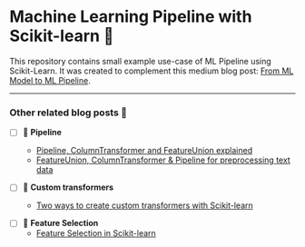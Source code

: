 # Machine Learning Pipeline with Scikit-learn 💼
This repository contains small example use-case of ML Pipeline using Scikit-Learn. It was created to complement this medium blog post: [From ML Model to ML Pipeline](ADDHYPERLINK). 

***
### Other related blog posts 👀
- [ ] 📍 **Pipeline**
    * [Pipeline, ColumnTransformer and FeatureUnion explained](https://towardsdatascience.com/pipeline-columntransformer-and-featureunion-explained-f5491f815f)
    * [FeatureUnion, ColumnTransformer & Pipeline for preprocessing text data](https://towardsdatascience.com/featureunion-columntransformer-pipeline-for-preprocessing-text-data-9dcb233dbcb6)

- [ ] 📍 **Custom transformers**
    * [Two ways to create custom transformers with Scikit-learn](ADDHYPERLINK)

* [ ] 📍 **Feature Selection**
    * [Feature Selection in Scikit-learn](https://towardsdatascience.com/feature-selection-in-scikit-learn-dc005dcf38b7)